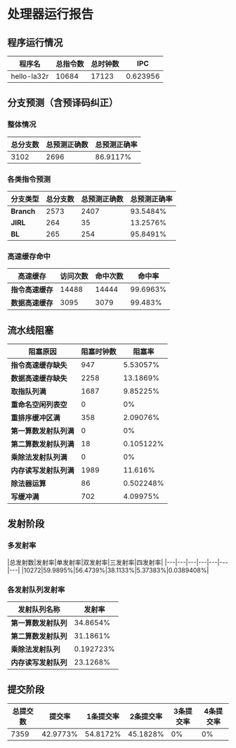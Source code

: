 # 处理器运行报告
## 程序运行情况
|程序名|总指令数|总时钟数|IPC|
|---|---|---|---|
|hello-la32r|10684|17123|0.623956|

## 分支预测（含预译码纠正）
### 整体情况
|总分支数|总预测正确数|总预测正确率|
|---|---|---|
|3102|2696|86.9117%|

### 各类指令预测
|分支类型|总分支数|总预测正确数|总预测正确率|
|---|---|---|---|
|**Branch**| 2573 | 2407 | 93.5484%|
|**JIRL**| 264 | 35 | 13.2576%|
|**BL**| 265 | 254 | 95.8491%|

### 高速缓存命中
|高速缓存|访问次数|命中次数|命中率|
|---|---|---|---|
|**指令高速缓存**| 14488 | 14444 | 99.6963%|
|**数据高速缓存**| 3095 | 3079 | 99.483%|
## 流水线阻塞
|阻塞原因|阻塞时钟数|阻塞率|
|---|---|---|
|**指令高速缓存缺失**| 947 | 5.53057%|
|**数据高速缓存缺失**| 2258 | 13.1869%|
|**取指队列满**| 1687 | 9.85225%|
|**重命名空闲列表空**|0 | 0%|
|**重排序缓冲区满**|358 | 2.09076%|
|**第一算数发射队列满**|0 | 0%|
|**第二算数发射队列满**|18 | 0.105122%|
|**乘除法发射队列满**|0 | 0%|
|**内存读写发射队列满**|1989 | 11.616%|
|**除法器运算**|86 | 0.502248%|
|**写缓冲满**|702 | 4.09975%|

## 发射阶段
### 多发射率
|总发射数|发射率|单发射率|双发射率|三发射率|四发射率|
|---|---|---|---|---|---|---|
|10272|59.9895%|56.4739%|38.1133%|5.37383%|0.0389408%|

### 各发射队列发射率
|发射队列名称|发射率|
|---|---|
|**第一算数发射队列**|34.8654%|
|**第二算数发射队列**|31.1861%|
|**乘除法发射队列**|0.192723%|
|**内存读写发射队列**|23.1268%|

## 提交阶段
|总提交数|提交率|1条提交率|2条提交率|3条提交率|4条提交率|
|---|---|---|---|---|---|
|7359|42.9773%|54.8172%|45.1828%|0%|0%|
